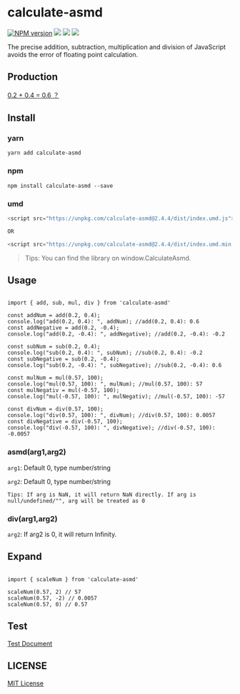 # calculate-asmd

[![NPM version][npm-image]][npm-url]
![][david-url]
![][dt-url]
![][license-url]

The precise addition, subtraction, multiplication and division of JavaScript avoids the error of floating point calculation.

<h2>Production</h2>

[0.2 + 0.4 = 0.6 ？](https://github.com/sanshuiwang/Blog/issues/9)

<h2>Install</h2>

<h3>yarn</h3>

`yarn add calculate-asmd`

<h3>npm</h3>

`npm install calculate-asmd --save`

<h3>umd</h3>

```javascript
<script src="https://unpkg.com/calculate-asmd@2.4.4/dist/index.umd.js"></script>

OR

<script src="https://unpkg.com/calculate-asmd@2.4.4/dist/index.umd.min.js"></script>
```

> Tips: You can find the library on window.CalculateAsmd.

<h2>Usage</h2>

```

import { add, sub, mul, div } from 'calculate-asmd'

const addNum = add(0.2, 0.4);
console.log("add(0.2, 0.4): ", addNum); //add(0.2, 0.4): 0.6
const addNegative = add(0.2, -0.4);
console.log("add(0.2, -0.4): ", addNegative); //add(0.2, -0.4): -0.2

const subNum = sub(0.2, 0.4);
console.log("sub(0.2, 0.4): ", subNum); //sub(0.2, 0.4): -0.2
const subNegative = sub(0.2, -0.4);
console.log("sub(0.2, -0.4): ", subNegative); //sub(0.2, -0.4): 0.6

const mulNum = mul(0.57, 100);
console.log("mul(0.57, 100): ", mulNum); //mul(0.57, 100): 57
const mulNegativ = mul(-0.57, 100);
console.log("mul(-0.57, 100): ", mulNegativ); //mul(-0.57, 100): -57

const divNum = div(0.57, 100);
console.log("div(0.57, 100): ", divNum); //div(0.57, 100): 0.0057
const divNegative = div(-0.57, 100);
console.log("div(-0.57, 100): ", divNegative); //div(-0.57, 100): -0.0057

```

<h3>asmd(arg1,arg2)</h3>

`arg1`: Default 0, type number/string

`arg2`: Default 0, type number/string

`Tips: If arg is NaN, it will return NaN directly. If arg is null/undefined/"", arg will be treated as 0`

<h3>div(arg1,arg2)</h3>

`arg2`: If arg2 is 0, it will return Infinity.

<h2>Expand</h2>

```

import { scaleNum } from 'calculate-asmd'

scaleNum(0.57, 2) // 57
scaleNum(0.57, -2) // 0.0057
scaleNum(0.57, 0) // 0.57

```

<h2>Test</h2>

[Test Document](https://sanshuiwang.github.io/calculate-asmd/)

<h2>LICENSE</h2>

[MIT License](https://raw.githubusercontent.com/sanshuiwang/calculate-asmd/master/LICENSE)

[npm-url]: https://npmjs.org/package/calculate-asmd
[npm-image]: https://badge.fury.io/js/calculate-asmd.png
[david-url]: https://david-dm.org/sanshuiwang/calculate-asmd.png
[dt-url]: https://img.shields.io/npm/dt/calculate-asmd.svg
[license-url]: https://img.shields.io/npm/l/calculate-asmd.svg

```

```

